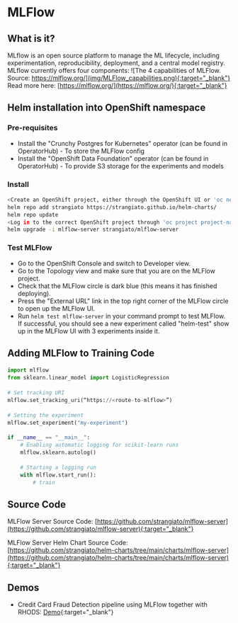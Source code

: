 # MLFlow

## What is it?

MLflow is an open source platform to manage the ML lifecycle, including experimentation, reproducibility, deployment, and a central model registry. MLflow currently offers four components:
![The 4 capabilities of MLFlow. Source: https://mlflow.org/](img/MLFlow_capabilities.png){:target="_blank"}
Read more here: [https://mlflow.org/](https://mlflow.org/){:target="_blank"}

## Helm installation into OpenShift namespace

### Pre-requisites

- Install the "Crunchy Postgres for Kubernetes" operator (can be found in OperatorHub) - To store the MLFlow config
- Install the "OpenShift Data Foundation" operator (can be found in OperatorHub) - To provide S3 storage for the experiments and models

### Install

```bash
<Create an OpenShift project, either through the OpenShift UI or 'oc new-project project-name'>
helm repo add strangiato https://strangiato.github.io/helm-charts/
helm repo update
<Log in to the correct OpenShift project through 'oc project project-name'>
helm upgrade -i mlflow-server strangiato/mlflow-server
```

### Test MLFlow

- Go to the OpenShift Console and switch to Developer view.
- Go to the Topology view and make sure that you are on the MLFlow project.
- Check that the MLFlow circle is dark blue (this means it has finished deploying).
- Press the "External URL" link in the top right corner of the MLFlow circle to open up the MLFlow UI.
- Run `helm test mlflow-server` in your command prompt to test MLFlow. If successful, you should see a new experiment called "helm-test" show up in the MLFlow UI with 3 experiments inside it.

## Adding MLFlow to Training Code

```python
import mlflow
from sklearn.linear_model import LogisticRegression

# Set tracking URI
mlflow.set_tracking_uri(“https://<route-to-mlflow>”)

# Setting the experiment
mlflow.set_experiment("my-experiment")

if __name__ == "__main__":
    # Enabling automatic logging for scikit-learn runs
    mlflow.sklearn.autolog()

    # Starting a logging run
    with mlflow.start_run():
        # train
```

## Source Code

MLFlow Server Source Code:
[https://github.com/strangiato/mlflow-server](https://github.com/strangiato/mlflow-server){:target="_blank"}

MLFlow Server Helm Chart Source Code:
[https://github.com/strangiato/helm-charts/tree/main/charts/mlflow-server](https://github.com/strangiato/helm-charts/tree/main/charts/mlflow-server){:target="_blank"}

## Demos

- Credit Card Fraud Detection pipeline using MLFlow together with RHODS: [Demo](/demos/credit-card-fraud/credit-card-fraud){:target="_blank"}
